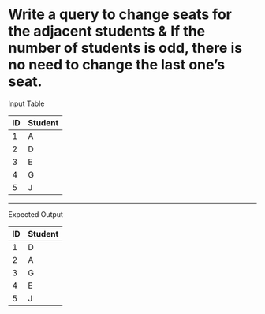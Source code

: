 # Write a query to change seats for the adjacent students & If the number of students is odd, there is no need to change the last one’s seat.

Input Table

|  ID  | Student |
|------|---------|
|  1   |    A    |
|  2   |    D    |
|  3   |    E    |
|  4   |    G    |
|  5   |    J    |

-------------------------------------------------------------------------------------------------------------
 Expected Output

|  ID  | Student |
|------|---------|
|  1   |    D    |
|  2   |    A    |
|  3   |    G    |
|  4   |    E    |
|  5   |    J    |
